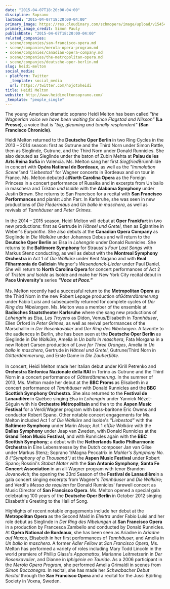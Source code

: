 ```yaml
---
date: "2015-04-07T18:20:00-04:00"
discipline: Soprano
lastmod: "2015-04-07T18:20:00-04:00"
primary_image: https://res.cloudinary.com/schmopera/image/upload/v1545409169/media/webhook-uploads/1428445126285/Heidi-Melton.jpg.jpg
primary_image_credit: Simon Pauly
publishDate: "2015-04-07T18:20:00-04:00"
related_companies:
- scene/companies/san-francisco-opera.md
- scene/companies/merola-opera-program.md
- scene/companies/canadian-opera-company.md
- scene/companies/the-metropolitan-opera.md
- scene/companies/deutsche-oper-berlin.md
slug: heidi-melton
social_media:
- platform: Twitter
  _template: social_media
  url: https://twitter.com/hojotoheidi
title: Heidi Melton
website: http://www.heidimeltonsoprano.com/
_template: "people_single"
---
```


<p>
	The young American dramatic soprano Heidi Melton has been called <em>"the Wagnerian voice we have been waiting for since Flagstad and Nilsson"</em><strong> (La Presse)</strong>, a voice that is <em>"big, gleaming and tonally resplendent"</em> <strong>(San Francisco Chronicle)</strong>.
</p>
<p>
	Heidi Melton returned to the <strong>Deutsche Oper Berlin </strong>in two Ring Cycles in the 2013 – 2014 season: first as Gutrune and the Third Norn under Simon Rattle, then as Sieglinde, Gutrune, and the Third Norn under Donald Runnicles. She also debuted as Sieglinde under the baton of Zubin Mehta at <strong>Palau de les Arts Reina Sofía</strong> in Valencia. Ms. Melton sang her first <em>Siegfried</em>Brünnhilde in concert with <strong>Opéra National de Bordeaux</strong>, as well as the <em>"Immolation Scene"</em>and<em> "Liebestod" </em>for Wagner concerts in Bordeaux and on tour in France. Ms. Melton debuted at<strong>North Carolina Opera</strong> as the Foreign Princess in a concert performance of Rusalka and in excerpts from Un ballo in maschera and <em>Tristan und Isolde</em> with the <strong>Alabama Symphony</strong> under Justin Brown. She returns to San Francisco for a recital with <strong>San Francisco Performances </strong>and pianist John Parr. In Karlsruhe, she was seen in new productions of <em>Die Fledermaus</em> and <em>Un ballo in maschera</em>, as well as revivals of <em>Tannhäuser</em> and <em>Peter Grimes.</em><br>
	<br>
	In the 2014 – 2015 season, Heidi Melton will debut at <strong>Oper Frankfurt</strong> in two new productions: first as Gertrude in <em>Hänsel und Gretel</em>, then as Eglantine in Weber's<em> Euryanthe</em>. She also debuts at the <strong>Canadian Opera Company </strong>as Sieglinde in <em>Die Walküre</em> under Johannes Debus and will return to the<strong> Deutsche Oper Berlin</strong> as Elsa in <em>Lohengrin</em> under Donald Runnicles. She returns to the<strong> Baltimore Symphony </strong>for Strauss's <em>Four Last Songs </em>with Markus Stenz conducting, as well as debut with the <strong>Montreal Symphony Orchestra</strong> in Act 1 of<em> Die Walküre </em>under Kent Nagano and with<strong> Real Filharmonía de Galicia</strong>in Wagner's <em>Wesendonck-Lieder</em> under Paul Daniel. She will return to <strong>North Carolina Opera </strong>for concert performances of Act 2 of <em>Tristan und Isolde</em> as Isolde and make her New York City recital debut in <strong>Pace University's</strong> series <em><strong data-redactor-tag="strong">"Voce at Pace."</strong></em><br>
	<br>
	Ms. Melton recently had a successful return to the <strong>Metropolitan Opera</strong> as the Third Norn in the new Robert Lepage production of<em>Götterdämmerung</em> under Fabio Luisi and subsequently returned for complete cycles of <em>Der Ring des Nibelungen</em>. Ms. Melton was a member of the ensemble at<strong> Badisches Staatstheater Karlsruhe</strong> where she sang new productions of <em>Lohengrin</em> as Elsa, <em>Les Troyens</em> as Didon, Venus/Elisabeth in <em>Tannhäuser</em>, Ellen Orford in <em>Peter Grimes</em>, as well as revival performances of the Marschallin in <em>Der Rosenkavalier</em> and <em>Der Ring des Nibelungen</em>. A favorite to the audiences in Berlin, she has been seen at the<strong> Deutsche Oper Berlin</strong> as Sieglinde in <em>Die Walküre</em>, Amelia in <em>Un ballo in maschera</em>, Fata Morgana in a new Robert Carsen production of <em>Love for Three Oranges</em>, Amelia in <em>Un ballo in maschera</em>, Gertrude in <em>Hänsel und Gretel</em>, Gutrune/Third Norn in <em>Götterdämmerung</em>, and Erste Dame in <em>Die Zauberflöte. </em><br>
	<br>
	In concert, Heidi Melton made her Italian debut under Kirill Petrenko and <strong>Orchestra Sinfonica Nazionale della RAI</strong> in Torino as Gutrune and the Third Norn in a concert performance of <em>Götterdämmerung</em>. In the summer of 2013, Ms. Melton made her debut at the <strong>BBC Proms </strong>as Elisabeth in a concert performance of <em>Tannhäuser</em> with Donald Runnicles and the<strong> BBC Scottish Symphony Orchestra</strong>. She also returned to the <strong>Festival de Lanaudière </strong>in Québec singing Elsa in <em>Lohengrin</em> under Yannick Nézet-Séguin with his <strong>Orchestre Métropolitain </strong>and then to the <strong>Aspen Music Festival</strong> for a Verdi/Wagner program with bass-baritone Eric Owens and conductor Robert Spano. Other notable concert engagements for Ms. Melton included Act 1 of <em>Die Walküre</em> and Isolde's <em>"Liebestod" </em>with the <strong>Baltimore Symphony</strong> under Marin Alsop; Act 1 of<em>Die Walküre</em> with the <strong>Dallas Symphony</strong> under Jaap van Zweden, with Donald Runnicles at the <strong>Grand Teton Music Festival,</strong> and with Runnicles again with the <strong>BBC Scottish Symphony</strong>; a debut with the <strong>Netherlands Radio Philharmonic Orchestra</strong> in Eine Lebensmesse by the Dutch composer Jan van Gilse under Markus Stenz; Soprano 1/Magna Peccatrix in <em>Mahler's Symphony No. 8 ("Symphony of a Thousand") </em>at the <strong>Aspen Music Festival</strong> under Robert Spano; Rossini's<em> Stabat Mater </em>with the <strong>San Antonio Symphony</strong>; <strong>Santa Fe Concert Association</strong> in an all-Wagner program with tenor Brandon Jovanovich; the opening the 33rd Season of the <strong>Festival de Lanaudière</strong>in a gala concert singing excerpts from Wagner's <em>Tannhäuser </em>and <em>Die Walküre</em>; and Verdi's <em>Messa da requiem</em> for Donald Runnicles' farewell concert as Music Director of <strong>San Francisco Opera</strong>. Ms. Melton opened a special gala celebrating 100 years of the <strong>Deutsche Oper Berlin</strong> in October 2012 singing Elisabeth's Greeting to the Hall of Song.
</p>
<p>
	Highlights of recent notable engagements include her debut at the <strong>Metropolitan Opera </strong>as the Second Maid in <em>Elektra </em>under Fabio Luisi and her role debut as Sieglinde in <em>Der Ring des Nibelungen</em> at <strong>San Francisco Opera</strong> in a production by Francesca Zambello and conducted by Donald Runnicles. At <strong>Opéra National de Bordeaux</strong>, she has been seen as Ariadne in <em>Ariadne auf Naxos</em>, Elisabeth in her first performances of <em>Tannhäuser</em>, and Amelia in <em>Un ballo in maschera</em>. A former <em>Adler Fellow</em> at <em>San Francisco Opera</em>, Ms. Melton has performed a variety of roles including Mary Todd Lincoln in the world premiere of Phillip Glass's <em>Appomattox</em>, Marianne Leitmetzerin in<em> Der Rosenkavalier</em>, and Dianne in<em> Iphigénie en Tauride</em>. As a 2006 participant in the <em>Merola Opera Program</em>, she performed Amelia Grimaldi in scenes from <em>Simon Boccanegra</em>. In recital, she has made her <em>Schwabacher Debut Recital </em>through the <strong>San Francisco Opera </strong>and a recital for the Jussi Björling Society in Voxna, Sweden.<br>
</p>
